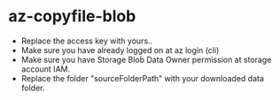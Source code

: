 # az-copyfile-blob

- Replace the access key with yours..
- Make sure you have already logged on at az login (cli)
- Make sure you have Storage Blob Data Owner permission at storage account IAM.
- Replace the folder "sourceFolderPath" with your downloaded data folder.
